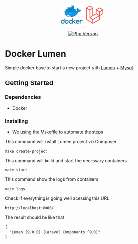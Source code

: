 
<p align="center">
<a href="https://www.docker.com/" target="_blank" rel="noopener noreferrer">
    <img width="70" src="https://raw.githubusercontent.com/github/explore/80688e429a7d4ef2fca1e82350fe8e3517d3494d/topics/docker/docker.png" alt="Docker Logo">
</a>
<a href="https://lumen.laravel.com/" target="_blank" rel="noopener noreferrer">
    <img width="70" src="https://raw.githubusercontent.com/github/explore/56a826d05cf762b2b50ecbe7d492a839b04f3fbf/topics/laravel/laravel.png" alt="Laravel Logo">
</a>
</p>

<p align="center">
  <a href="https://www.php.net"><img src="https://img.shields.io/badge/php-8.0-brightgreen.svg?maxAge=2592000" alt="Php Version"></a>
</p>

# Docker Lumen

Simple docker base to start a new project with [Lumen](https://github.com/laravel/lumen) + [Mysql](https://www.mysql.com/)

## Getting Started

### Dependencies

* Docker

### Installing

* We using the [Makefile](https://www.gnu.org/software/make/manual/make.html) to automate the steps 

This command will install Lumen project via Composer

```
make create-project
```

This command will build and start the necessary containers

```
make start
```

This command show the logs from containers

```
make logs
```

Check if everything is going well acessing this URL

```
http://localhost:8000/
```

The result should be like that


```
{
  "Lumen (9.0.0) (Laravel Components ^9.0)"
}
```